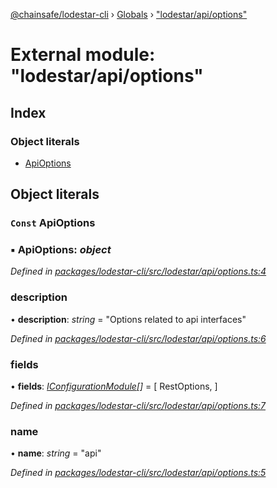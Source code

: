 [@chainsafe/lodestar-cli](../README.md) › [Globals](../globals.md) › ["lodestar/api/options"](_lodestar_api_options_.md)

# External module: "lodestar/api/options"

## Index

### Object literals

* [ApiOptions](_lodestar_api_options_.md#const-apioptions)

## Object literals

### `Const` ApiOptions

### ▪ **ApiOptions**: *object*

*Defined in [packages/lodestar-cli/src/lodestar/api/options.ts:4](https://github.com/ChainSafe/lodestar/blob/533caff9e/packages/lodestar-cli/src/lodestar/api/options.ts#L4)*

###  description

• **description**: *string* = "Options related to api interfaces"

*Defined in [packages/lodestar-cli/src/lodestar/api/options.ts:6](https://github.com/ChainSafe/lodestar/blob/533caff9e/packages/lodestar-cli/src/lodestar/api/options.ts#L6)*

###  fields

• **fields**: *[IConfigurationModule](../interfaces/_lodestar_util_config_.iconfigurationmodule.md)[]* = [
    RestOptions,
  ]

*Defined in [packages/lodestar-cli/src/lodestar/api/options.ts:7](https://github.com/ChainSafe/lodestar/blob/533caff9e/packages/lodestar-cli/src/lodestar/api/options.ts#L7)*

###  name

• **name**: *string* = "api"

*Defined in [packages/lodestar-cli/src/lodestar/api/options.ts:5](https://github.com/ChainSafe/lodestar/blob/533caff9e/packages/lodestar-cli/src/lodestar/api/options.ts#L5)*
